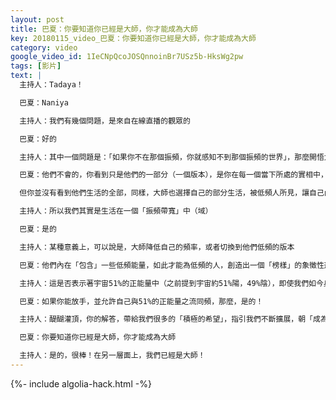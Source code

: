 ```yaml
---
layout: post
title: 巴夏：你要知道你已經是大師，你才能成為大師
key: 20180115_video_巴夏：你要知道你已經是大師，你才能成為大師
category: video
google_video_id: 1IeCNpQcoJOSQnnoinBr7USz5b-HksWg2pw
tags: [影片]
text: |
  主持人：Tadaya！

  巴夏：Naniya

  主持人：我們有幾個問題，是來自在線直播的觀眾的

  巴夏：好的

  主持人：其中一個問題是：「如果你不在那個振頻，你就感知不到那個振頻的世界」，那麼開悟大師，怎麼可能出現在一個充滿低頻能量的人的地球上？

  巴夏：他們不會的，你看到只是他們的一部分（一個版本），是你在每一個當下所處的實相中，最適宜的那一部分，因為你跟大師們有一定的協議，你至少要看到他們生活的一部分，讓他們成為你的榜樣，通過他們，看到你自己內在的光。

  但你並沒有看到他們生活的全部，同樣，大師也選擇自己的部分生活，被低頻人所見，讓自己內在包含一些與低頻人相關的振頻，否則，這一切都會變得毫無意義，大師與低頻人，也就沒有互動交流的機會，大師們接納自己的部分設定（部分自我定義），接納自己的實相的設定，以及振頻的設定（低頻），從而使得自己與低頻的人，能夠相互看到對方生活的一部分，而這一交集部分，使得雙方溝通交流變得可能，但是你們並沒有看到大師們生活的全部

  主持人：所以我們其實是生活在一個「振頻帶寬」中（域）

  巴夏：是的

  主持人：某種意義上，可以說是，大師降低自己的頻率，或者切換到他們低頻的版本

  巴夏：他們內在「包含」一些低頻能量，如此才能為低頻的人，創造出一個「榜樣」的象徵性形象，但這些低頻能量，只是大師們自我體驗的一部分

  主持人：這是否表示著宇宙51%的正能量中（之前提到宇宙約51%陽，49%陰），即使我們如今身處高密度的實相中，我們仍然能接觸到高靈，接收到高振頻信息

  巴夏：如果你能放手，並允許自己與51%的正能量之流同頻，那麼，是的！

  主持人：醍醐灌頂，你的解答，帶給我們很多的「積極的希望」，指引我們不斷擴展，朝「成為大師」的路上，不斷前行

  巴夏：你要知道你已經是大師，你才能成為大師

  主持人：是的，很棒！在另一層面上，我們已經是大師！
---
```


{%- include algolia-hack.html -%}
